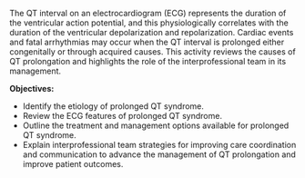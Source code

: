 The QT interval on an electrocardiogram (ECG) represents the duration of the ventricular action potential, and this physiologically correlates with the duration of the ventricular depolarization and repolarization. Cardiac events and fatal arrhythmias may occur when the QT interval is prolonged either congenitally or through acquired causes. This activity reviews the causes of QT prolongation and highlights the role of the interprofessional team in its management.

**Objectives:**
- Identify the etiology of prolonged QT syndrome.
- Review the ECG features of prolonged QT syndrome.
- Outline the treatment and management options available for prolonged QT syndrome.
- Explain interprofessional team strategies for improving care coordination and communication to advance the management of QT prolongation and improve patient outcomes.